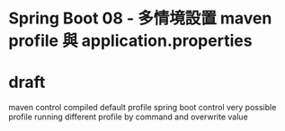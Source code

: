 # Spring Boot 08 - 多情境設置 maven profile 與 application.properties 
# draft

maven control compiled default profile
spring boot control very possible profile
running different profile by command and overwrite value